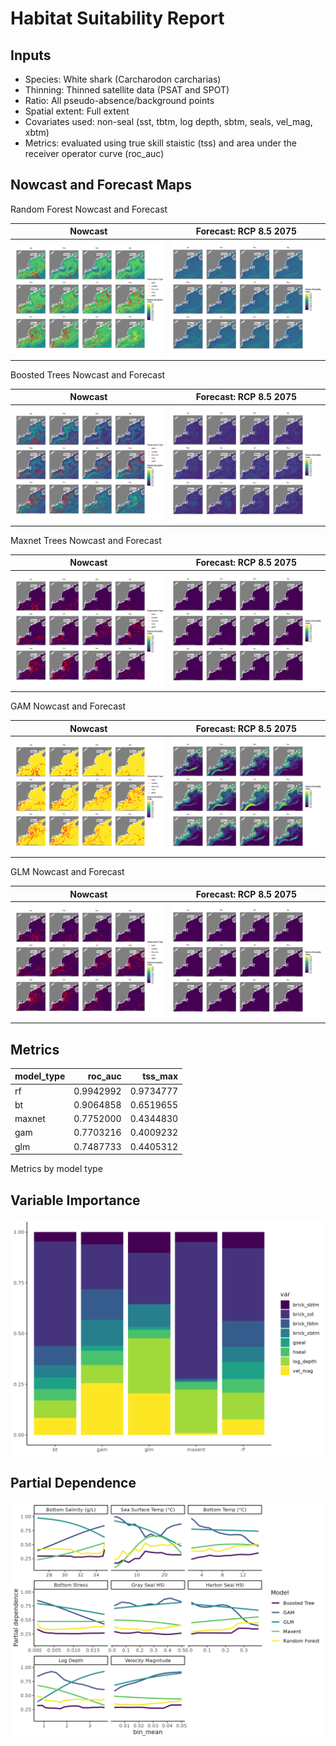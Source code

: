Habitat Suitability Report
================

## Inputs

- Species: White shark (Carcharodon carcharias)
- Thinning: Thinned satellite data (PSAT and SPOT)
- Ratio: All pseudo-absence/background points
- Spatial extent: Full extent
- Covariates used: non-seal (sst, tbtm, log depth, sbtm, seals, vel_mag,
  xbtm)
- Metrics: evaluated using true skill staistic (tss) and area under the
  receiver operator curve (roc_auc)

## Nowcast and Forecast Maps

Random Forest Nowcast and Forecast

| Nowcast | Forecast: RCP 8.5 2075 |
|:--:|:--:|
| ![](../../../../tidy_reports/versions/c11/000660/c11.000660.01_12_rf_compiled_casts.png) | ![](../../../../tidy_reports/versions/c11/000664/c11.000664.01_12_rf_compiled_casts.png) |

Boosted Trees Nowcast and Forecast

| Nowcast | Forecast: RCP 8.5 2075 |
|:--:|:--:|
| ![](../../../../tidy_reports/versions/c11/000660/c11.000660.01_12_bt_compiled_casts.png) | ![](../../../../tidy_reports/versions/c11/000664/c11.000664.01_12_bt_compiled_casts.png) |

Maxnet Trees Nowcast and Forecast

| Nowcast | Forecast: RCP 8.5 2075 |
|:--:|:--:|
| ![](../../../../tidy_reports/versions/c11/000660/c11.000660.01_12_maxent_compiled_casts.png) | ![](../../../../tidy_reports/versions/c11/000664/c11.000664.01_12_maxent_compiled_casts.png) |

GAM Nowcast and Forecast

| Nowcast | Forecast: RCP 8.5 2075 |
|:--:|:--:|
| ![](../../../../tidy_reports/versions/c11/000660/c11.000660.01_12_gam_compiled_casts.png) | ![](../../../../tidy_reports/versions/c11/000664/c11.000664.01_12_gam_compiled_casts.png) |

GLM Nowcast and Forecast

| Nowcast | Forecast: RCP 8.5 2075 |
|:--:|:--:|
| ![](../../../../tidy_reports/versions/c11/000660/c11.000660.01_12_glm_compiled_casts.png) | ![](../../../../tidy_reports/versions/c11/000664/c11.000664.01_12_glm_compiled_casts.png) |

## Metrics

| model_type |   roc_auc |   tss_max |
|:-----------|----------:|----------:|
| rf         | 0.9942992 | 0.9734777 |
| bt         | 0.9064858 | 0.6519655 |
| maxnet     | 0.7752000 | 0.4344830 |
| gam        | 0.7703216 | 0.4009232 |
| glm        | 0.7487733 | 0.4405312 |

Metrics by model type

## Variable Importance

![](m11.00066_tidy_compiled_files/figure-gfm/variable_importance-1.png)

## Partial Dependence

![](m11.00066_tidy_compiled_files/figure-gfm/partial_dependence-1.png)
